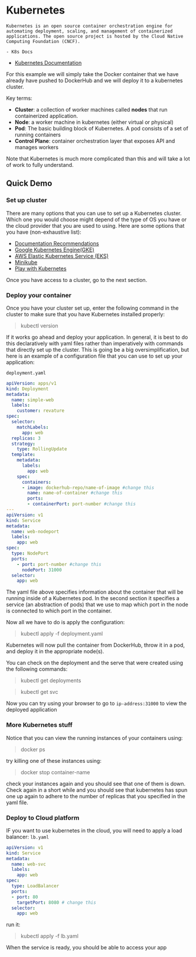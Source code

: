 # Kubernetes
```
Kubernetes is an open source container orchestration engine for automating deployment, scaling, and management of containerized applications. The open source project is hosted by the Cloud Native Computing Foundation (CNCF).

- K8s Docs
```
- [Kubernetes Documentation](https://kubernetes.io/docs/home/)

For this example we will simply take the Docker container that we have already have pushed to DockerHub and we will deploy it to a kubernetes cluster.

Key terms:
- **Cluster**: a collection of worker machines called **nodes** that run containerized application.
- **Node**: a worker machine in kubernetes (either virtual or physical)
- **Pod**: The basic building block of Kubernetes. A pod consists of a set of running containers
- **Control Plane**: container orchestration layer that exposes API and manages workers

Note that Kubernetes is much more complicated than this and will take a lot of work to fully understand.

## Quick Demo
### Set up cluster

There are many options that you can use to set up a Kubernetes cluster. Which one you would choose might depend of the type of OS you have or the cloud provider that you are used to using. Here are some options that you have (non-exhaustive list):

- [Documentation Recommendations](https://kubernetes.io/docs/setup/#learning-environment)
- [Google Kubernetes Engine(GKE)](https://cloud.google.com/kubernetes-engine/docs/quickstart)
- [AWS Elastic Kubernetes Service (EKS)](https://docs.aws.amazon.com/eks/latest/userguide/getting-started.html)
- [Minikube](https://v1-18.docs.kubernetes.io/docs/tasks/tools/install-minikube/)
- [Play with Kubernetes](https://labs.play-with-k8s.com/)

Once you have access to a cluster, go to the next section.

### Deploy your container

Once you have your cluster set up, enter the following command in the cluster to make sure that you have Kubernetes installed properly:

>kubectl version

If it works go ahead and deploy your application. In general, it is best to do this declaratively with yaml files rather than imperatively with commands that directly set up the cluster. This is going be a big oversimplification, but here is an example of a configuration file that you can use to set up your application:

`deployment.yaml`

```yml
apiVersion: apps/v1
kind: Deployment
metadata:
  name: simple-web
  labels:
    customer: revature
spec:
  selector:
    matchLabels:
      app: web
  replicas: 3
  strategy:
    type: RollingUpdate
  template:
    metadata:
      labels:
        app: web
    spec:
      containers:
      - image: dockerhub-repo/name-of-image #change this
        name: name-of-container #change this
        ports:
        - containerPort: port-number #change this
---
apiVersion: v1
kind: Service
metadata:
  name: web-nodeport
  labels:
    app: web
spec:
  type: NodePort
  ports:
    - port: port-number #change this
      nodePort: 31000
  selector:
    app: web
```

The yaml file above specifies information about the container that will be running inside of a Kubernetes pod. In the second section it specifies a service (an abstraction of pods) that we use to map which port in the node is connected to which port in the container.

Now all we have to do is apply the configuration:
> kubectl apply -f deployment.yaml

Kubernetes will now pull the container from DockerHub, throw it in a pod, and deploy it in the appropriate node(s).

You can check on the deployment and the serve that were created using the following commands:

>kubectl get deployments

>kubectl get svc

Now you can try using your browser to go to `ip-address:31000` to view the deployed application
### More Kubernetes stuff
Notice that you can view the running instances of your containers using:
>docker ps

try killing one of these instances using:
> docker stop container-name

check your instances again and you should see that one of them is down. Check again in a short while and you should see that kubernetes has spun one up again to adhere to the number of replicas that you specified in the yaml file.

### Deploy to Cloud platform
IF you want to use kubernetes in the cloud, you will need to apply a load balancer:
`lb.yaml`
```yaml
apiVersion: v1
kind: Service
metadata:
  name: web-svc
  labels:
    app: web
spec:
  type: LoadBalancer
  ports:
  - port: 80
    targetPort: 8080 # change this
  selector:
    app: web
```

run it:
> kubectl apply -f lb.yaml

When the service is ready, you should be able to access your app